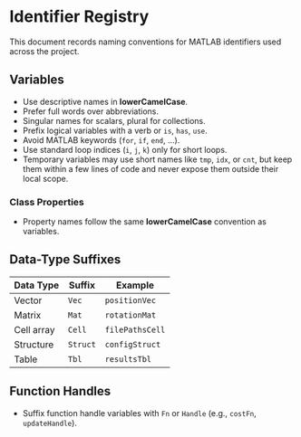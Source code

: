 # Identifier Registry

This document records naming conventions for MATLAB identifiers used across the project.

## Variables

- Use descriptive names in **lowerCamelCase**.
- Prefer full words over abbreviations.
- Singular names for scalars, plural for collections.
- Prefix logical variables with a verb or `is`, `has`, `use`.
- Avoid MATLAB keywords (`for`, `if`, `end`, …).
- Use standard loop indices (`i`, `j`, `k`) only for short loops.
- Temporary variables may use short names like `tmp`, `idx`, or `cnt`, but keep them within a few lines of code and never expose them outside their local scope.

### Class Properties

- Property names follow the same **lowerCamelCase** convention as variables.

## Data-Type Suffixes

| Data Type | Suffix | Example |
|-----------|--------|---------|
| Vector | `Vec` | `positionVec` |
| Matrix | `Mat` | `rotationMat` |
| Cell array | `Cell` | `filePathsCell` |
| Structure | `Struct` | `configStruct` |
| Table | `Tbl` | `resultsTbl` |

## Function Handles

- Suffix function handle variables with `Fn` or `Handle` (e.g., `costFn`, `updateHandle`).

